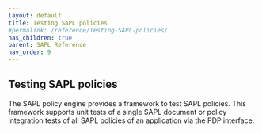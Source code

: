 ```yaml
---
layout: default
title: Testing SAPL policies
#permalink: /reference/Testing-SAPL-policies/
has_children: true
parent: SAPL Reference
nav_order: 9
---
```


## Testing SAPL policies

The SAPL policy engine provides a framework to test SAPL policies. This framework supports unit tests of a single SAPL document or policy integration tests of all SAPL policies of an application via the PDP interface.